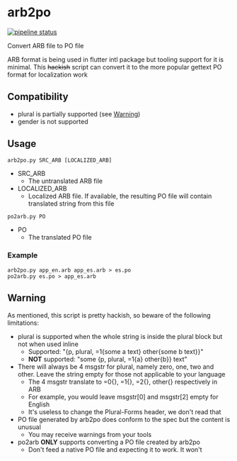 # arb2po

[![pipeline status](https://gitlab.com/nkming2/arb2po/badges/master/pipeline.svg)](https://gitlab.com/nkming2/arb2po/-/commits/master) 

Convert ARB file to PO file

ARB format is being used in flutter intl package but tooling support for it is
minimal. This <s>hackish</s> script can convert it to the more popular gettext
PO format for localization work

## Compatibility
* plural is partially supported (see [Warning](#Warning))
* gender is not supported

## Usage
```
arb2po.py SRC_ARB [LOCALIZED_ARB]
```
* SRC_ARB
	* The untranslated ARB file
* LOCALIZED_ARB
	* Localized ARB file. If available, the resulting PO file will contain
	translated string from this file


```
po2arb.py PO
```
* PO
	* The translated PO file

### Example
```
arb2po.py app_en.arb app_es.arb > es.po
po2arb.py es.po > app_es.arb
```

## Warning
As mentioned, this script is pretty hackish, so beware of the following
limitations:
* plural is supported when the whole string is inside the plural block but not
when used inline
	* Supported: "{p, plural, =1{some a text} other{some b text}}"
	* **NOT** supported: "some {p, plural, =1{a} other{b}} text"
* There will always be 4 msgstr for plural, namely zero, one, two and other.
Leave the string empty for those not applicable to your language
	* The 4 msgstr translate to =0{}, =1{}, =2{}, other{} respectively in ARB
	* For example, you would leave msgstr[0] and msgstr[2] empty for English
	* It's useless to change the Plural-Forms header, we don't read that
* PO file generated by arb2po does conform to the spec but the content is
unusual
	* You may receive warnings from your tools
* po2arb **ONLY** supports converting a PO file created by arb2po
	* Don't feed a native PO file and expecting it to work. It won't
